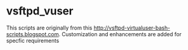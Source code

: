 # vsftpd_vuser
This scripts are originally from this http://vsftpd-virtualuser-bash-scripts.blogspot.com.  Customization and enhancements are added for specfic requirements

